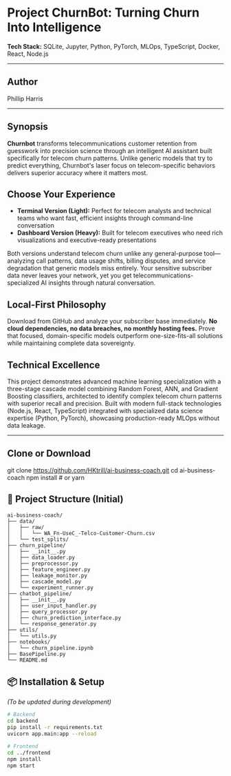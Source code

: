 # Project ChurnBot: Turning Churn Into Intelligence

**Tech Stack:** SQLite, Jupyter, Python, PyTorch, MLOps, TypeScript, Docker, React, Node.js

---

## Author
Phillip Harris

---

## Synopsis

**Churnbot** transforms telecommunications customer retention from guesswork into precision science through an intelligent AI assistant built specifically for telecom churn patterns. Unlike generic models that try to predict everything, Churnbot's laser focus on telecom-specific behaviors delivers superior accuracy where it matters most.

## Choose Your Experience

- **Terminal Version (Light):** Perfect for telecom analysts and technical teams who want fast, efficient insights through command-line conversation
- **Dashboard Version (Heavy):** Built for telecom executives who need rich visualizations and executive-ready presentations

Both versions understand telecom churn unlike any general-purpose tool—analyzing call patterns, data usage shifts, billing disputes, and service degradation that generic models miss entirely. Your sensitive subscriber data never leaves your network, yet you get telecommunications-specialized AI insights through natural conversation.

## Local-First Philosophy

Download from GitHub and analyze your subscriber base immediately. **No cloud dependencies, no data breaches, no monthly hosting fees.** Prove that focused, domain-specific models outperform one-size-fits-all solutions while maintaining complete data sovereignty.

## Technical Excellence

This project demonstrates advanced machine learning specialization with a three-stage cascade model combining Random Forest, ANN, and Gradient Boosting classifiers, architected to identify complex telecom churn patterns with superior recall and precision. Built with modern full-stack technologies (Node.js, React, TypeScript) integrated with specialized data science expertise (Python, PyTorch), showcasing production-ready MLOps without data leakage.

---

## Clone or Download
git clone https://github.com/HKtrill/ai-business-coach.git
cd ai-business-coach
npm install      # or yarn

## 📁 Project Structure (Initial)

```plaintext
ai-business-coach/
├── data/
│   ├── raw/
│   │   └── WA_Fn-UseC_-Telco-Customer-Churn.csv
│   └── test_splits/
├── churn_pipeline/
│   ├── __init__.py
│   ├── data_loader.py
│   ├── preprocessor.py
│   ├── feature_engineer.py
│   ├── leakage_monitor.py
│   ├── cascade_model.py
│   └── experiment_runner.py
├── chatbot_pipeline/
│   ├── __init__.py
│   ├── user_input_handler.py
│   ├── query_processor.py
│   ├── churn_prediction_interface.py
│   └── response_generator.py
├── utils/
│   └── utils.py
├── notebooks/
│   └── churn_pipeline.ipynb
├── BasePipeline.py
└── README.md

```
## 📦 Installation & Setup

*(To be updated during development)*

```bash
# Backend
cd backend
pip install -r requirements.txt
uvicorn app.main:app --reload

# Frontend
cd ../frontend
npm install
npm start
```
